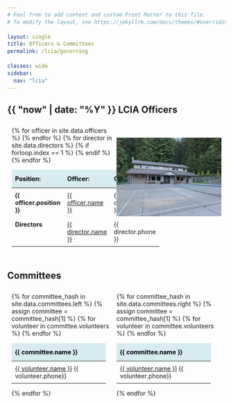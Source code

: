 ```yaml
---
# Feel free to add content and custom Front Matter to this file.
# To modify the layout, see https://jekyllrb.com/docs/themes/#overriding-theme-defaults

layout: single
title: Officers & Committees
permalink: /lcia/governing

classes: wide
sidebar:
  nav: "lcia"
---
```

<style>
#governance {
  border-collapse: collapse;
  display:table;
  width: 90%;
}

#governance td, #governance th {
  border: 0px solid #ddd;
  padding: 8px;
}

#governance tr:hover {background-color: #ddd;}

#governance th {
  padding-top: 12px;
  padding-bottom: 12px;
  text-align: left;
  background-color: #D8EBF1;
  color: black;
}

.image {
  margin-top: 10%;
}

.grid-container {
  display: grid;
  grid-template-columns: 50% 50%;
  padding: 10px;
}
</style>

## {{ "now" | date: "%Y" }} LCIA Officers

<div class="grid-container">
  <div class="grid-item">
    <table id="governance">
      <thead>
        <tr>
          <th>Position:</th>
          <th>Officer:</th>
          <th>Contact:</th>
        </tr>
      </thead>
      <tbody>
        {% for officer in site.data.officers %}
        <tr>
          <td><b>{{ officer.position }}</b></td>
          <td><a href = "mailto: {{ officer.email }}">{{ officer.name }}</a></td>
          <td>{{ officer.phone }}</td>
        </tr>
        {% endfor %}
        {% for director in site.data.directors %}
        <tr>
          {% if forloop.index == 1 %}
            <td style="vertical-align:top" rowspan={{ forloop.length }}><b>Directors</b></td>
          {% endif %}
            <td><a href = "mailto: {{ director.email }}">{{ director.name }}</a></td>
            <td>{{ director.phone }}</td>
        </tr>
        {% endfor %}
      </tbody>
    </table>
  </div>
  <div class="image">
    <img src="/_lfs/images/community_center.jpg" alt="Community Center" style="width:100%">
  </div>
</div>

## Committees

<div class="grid-container">
  <div class="grid-item">
    {% for committee_hash in site.data.committees.left %}
      {% assign committee = committee_hash[1] %}
        <table id="governance">
          <thead>
            <tr>
              <th><b>{{ committee.name }}</b></th>
            </tr>
            </thead>
              <tbody>
                {% for volunteer in committee.volunteers %}
                  <tr>
                    <td>
                      <a href="mailto: {{ volunteer.email }}">{{ volunteer.name }}</a> {{ volunteer.phone}}
                    </td>
                  </tr>
                {% endfor %}
              </tbody>
        </table>
    {% endfor %}
  </div>
  <div class="grid-item">
    {% for committee_hash in site.data.committees.right %}
      {% assign committee = committee_hash[1] %}
        <table id="governance">
          <thead>
            <tr>
              <th><b>{{ committee.name }}</b></th>
            </tr>
            </thead>
              <tbody>
                {% for volunteer in committee.volunteers %}
                  <tr>
                    <td>
                      <a href="mailto: {{ volunteer.email }}">{{ volunteer.name }}</a> {{ volunteer.phone}}
                    </td>
                  </tr>
                {% endfor %}
              </tbody>
        </table>
    {% endfor %}
  </div>
</div>